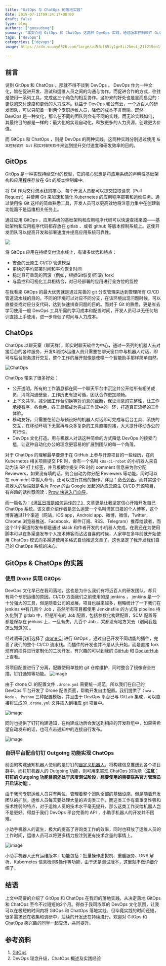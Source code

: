 ```yaml
---
title: "GitOps 与 ChatOps 的落地实践"
date: 2019-07-11T09:24:17+08:00
draft: false
type: blog
authors: ["guoxudong"]
summary: "本文介绍 GitOps 和 ChatOps 这两种 DevOps 实践，通过版本控制软件 Git 和实时聊天软件来达到提升交付速度和研发效率的目的。"
tags: ["devops"]
categories: ["devops"]
image: https://cdn.suuny0826.com/large/ad5fbf65ly1ge3ii2keotj21l215on1f.jpg

---
```

## 前言

说到 GitOps 和 ChatOps ，那就不得不谈到 DevOps 。 DevOps 作为一种文化，旨在促进开发、测试和运维人员之间的沟通与协作。而促进合作的方式，往往是使用一系列工具，完成这三个角色的相互协作。这带来的好处也是显而易见的：更快的交付速度和更低的人力成本。获益于 DevOps 和公有云，一个近百人的研发团队，可以只配备一到两个专职运维人员，降低的成本不言而喻。既然 DevOps 是一种文化，那么在不同的团队则会有不同的实践，而无论实践如何，其最终目的都是一样的：最大化的实现自动化，释放更多的人力资源，创建更大价值。

而 GitOps 和 ChatOps ，则是 DevOps 的两种实践。这两种实践分别通过使用 `版本控制软件 Git` 和`实时聊天软件`来达到提升交付速度和研发效率的目的。

## GitOps

GitOps 是一种实现持续交付的模型，它的核心思想是将应用系统的声明性基础架构和应用程序存放在 Git 的版本控制库中。

将 Git 作为交付流水线的核心，每个开发人员都可以提交拉取请求（Pull Request）并使用 Gi​​t 来加速和简化 Kubernetes 的应用程序部署和运维任务。通过使用像 Git 这样的简单熟悉工具，开发人员可以更高效地将注意力集中在创建新功能而不是运维相关任务上。

通过应用 GitOps ，应用系统的基础架构和应用程序代码可以快速查找来源——基础架构和应用程序代码都存放在 gitlab 、或者 github 等版本控制系统上。这使开发团队可以提高开发和部署速度并提高应用系统可靠性。

![](https://cdn.suuny0826.com/large/ad5fbf65gy1g4vpmjzylfj20qy09tq4b.jpg)

将 GitOps 应用在持续交付流水线上，有诸多优势和特点：

- 安全的云原生 CI/CD 管道模型
- 更快的平均部署时间和平均恢复时间
- 稳定且可重现的回滚（例如，根据Git恢复/回滚/ fork）
- 与监控和可视化工具相结合，对已经部署的应用进行全方位的监控

在我看来 GitOps 的最大优势就是通过完善的 git 分支管理来达到管理所有 CI/CD 管道流水线的目的，不同的环境可以对应不同分支，在该环境出现问题时候，可以直接查找对应分支代码，达到快速排查问题的目的。而对于 Git 的熟悉，更是省去学习使用一般 DevOps 工具所需的学习成本和配置时间，开发人员可以无任何培训直接上手使用，进一步降低了时间与人力成本。

## ChatOps

ChatOps 以聊天室（聊天群），即实时聊天软件为中心，通过一系列的机器人去对接后台的各种服务，开发&测试&运维人员只需要在聊天窗口中与机器人对话，即可与后台服务进行交互，整个工作的展开就像是使唤一个智能助手那样简单自然。

![ChatOps](https://cdn.suuny0826.com/large/ad5fbf65gy1g4vr2yialfj20rp0bbmyd.jpg)

ChatOps 带来了很多好处：

- 公开透明。所有的工作消息都在同一个聊天平台中沉淀并公开给所有相关成员，消除沟通壁垒，工作历史有迹可循，团队合作更加顺畅。
- 上下文共享。减少因工作台切换等对消息的截断，保证消息的完整性，让工作承接有序，各角色，各工具都成为完成工作流中的一环，打造真正流畅的工作体验。
- 移动友好。只需要在前台与预设好的机器人对话即可完成与后台工具、系统的交互，在移动环境下无需再与众多复杂的工具直接对接，大大提升移动办公的可行性。
- DevOps 文化打造。用与机器人对话这种简单的方式降低 DevOps 的接受门槛，让这种自动化办公的理念更容易的扩展到团队的每一个角落。

对于 ChatOps 的理解最早要源于在 GitHub 上参与开源项目的一些经历，在向 Kubernetes 相关项目提交 PR 时，会有一个名叫 `k8s-ci-robot` 的小机器人来自动为该 RP 打上标签，并且根据你提交 PR 时的 comment 信息来为你分配 Reviewers，如果没有填的话，则会自动为你分配 Reviewers 等功能。同时可以在 comment 中输入命令，还可以进行其他的操作，详见：[命令列表](https://prow.k8s.io/command-help)。而其实这个机器人的后端就是名为 [Prow](https://github.com/kubernetes/test-infra/tree/master/prow) 的由 Google 发起的适应云原生 CI/CD 开源项目，有兴趣的话推荐阅读：[Prow 快速入门向导](https://cloudnative.to/blog/prow-quick-start-guide/)。

而一篇名为：[《湾区日报是如何运作的？》](https://wanqu.co/b/7/%E6%B9%BE%E5%8C%BA%E6%97%A5%E6%8A%A5%E6%98%AF%E5%A6%82%E4%BD%95%E8%BF%90%E4%BD%9C%E7%9A%84/) 文章更是让我坚定信心开始开发自己 ChatOps 系统。该文章介绍作者是怎么运营一个名叫湾区日报的个人博客，这个博客通过11个渠道（网站，iOS app，Android app、微博，微信，Twitter，Chrome 浏览器推送、Facebook、邮件订阅、RSS、Telegram）推荐给读者，而这个11个渠道的发布都是通过 slack 和作者开发的小机器人完成。在我还在为使用脚本可以在多渠道发布个人技术博客而沾沾自喜的时候，人家早在多年前就开始使用 ChatOps 模式向多渠道使用多格式自动推送文章了。这也坚定了我开发我们自己的 ChatOps 系统的决心。

## GitOps & ChatOps 的实践

### 使用 Drone 实现 GitOps

DevOps 文化早已在我司落地，这也是为什么我们有将近百人的研发团队，却只有两个专职运维的原因。CI/CD 方面我们之前使用的是 jenkins ， jenkins 是一个十分强大的工具，但是随着公司的发展，项目也越来越多，粗略统计了一下我们在 jenkins 中有几百个 Job ，虽然所有项目都使用 Jenkinsfile 的方式将 pipeline 持久化到了 gitlab 中，但是所有的 Job 配置，包括参数化构建配置，SCM 配置等都是保存在 jenkins 上，一旦有失，几百个 Job ...哭都没有地方哭去（别问我是怎么知道的）。

经过调研我们选择了 [drone CI](https://drone.io/) 进行 GitOps ，通过自己开发不同功能的插件，完善了我们的整个 CI/CD 流水线。而插件的开发也并不是从头开始，而是直接 fork 现有的插件进行定制化的二次开发，有兴趣的可以到我的 [GitHub](https://github.com/sunny0826/drone-dingtalk-message)   和 [DockerHub](https://cloud.docker.com/repository/list) 上查看。

将项目配置进行了分离，配置使用单独的 git 仓库维护，同时整合了镜像安全扫描，钉钉通知等功能。
![image](https://cdn.suuny0826.com/large/ad5fbf65gy1g4vvfow9w9j21k810243r.jpg)

由于 drone CI 的配置文件 `.drone.yml` 需要统一规范，所以我们在自己的 DevOps 平台开发了 Drone 配置页面，帮助开发自主配置。我们提供了 `Java` 、 `Node` 、 `Python` 三种配置模板，并且由于 DevOps 平台已与 GitLab 集成，可以直接将生成的 `.drone.yml` 文件插入到相应 git 项目中。

![image](https://cdn.suuny0826.com/large/ad5fbf65gy1g4vvoqggfoj22lk16aagu.jpg)

同时也提供了钉钉构建通知，在构建成功后会发送到相应的开发群组中，如果需希望自动发布的话，也可点击通知中的连接自行发布。

![image](https://cdn.suuny0826.com/large/ad5fbf65gy1g4vvrigyvlj20ec0bh40u.jpg)

### 自研平台配合钉钉 Outgoing 功能实现 ChatOps

前面的构建通知机器人使用的是钉钉的[自定义机器人](https://open-doc.dingtalk.com/microapp/serverapi2/qf2nxq)，将构建信息推送到各个项目群中。而钉钉机器人的 Outgoing 功能，则可用来实现 ChatOps 的功能（__注意：钉钉的 Outgoing 功能目前还处于灰度测试阶段，想要使用的需要联系官方管理员开启该功能__）。

由于我司专职运维人员只有两位，管理着整个团队全部的基础设施。但是随着开发团队的扩张，运维人员每天要处理大量的咨询类工作，而这类工作有着重复性强和技术性弱的特点，对于运维人员的技术水平毫无提升，那么这类工作交给机器人岂不是更好。得益于我们 DevOps 平台完善的 API ，小助手机器人的开发并不困难。

小助手机器人的诞生，极大的提高了咨询类工作的效率，同时也释放了运维人员的工作时间，运维人员可以将更多精力投注到更有技术含量的事情上。

![image](https://cdn.suuny0826.com/large/ad5fbf65gy1g4vwfdgd2xj20iu0ajwgc.jpg)

小助手机器人还有运维版本，功能包括：批量操作虚拟机、重启服务、DNS 解析、Kubernetes 信息检测&操作等功能，由于还是测试版本，这里就不做详细介绍了。

## 结语

上文中简要的介绍了 GitOps 和 ChatOps 在我司的落地实践，从决定落地 GitOps 和 ChatOps 至今不过短短的2个月。得益于我司浓厚的 DevOps 文化氛围，让我可以在极短的时间内将 GitOps 和 ChatOps 落地实践。但毕竟实践的时间还短，很多需求还在收集和调研中，后续的开发还在持续进行。欢迎对 GitOps 和 ChatOps 感兴趣的同学一起交流，共同提升。

## 参考资料

1. [GitOps](https://www.weave.works/technologies/gitops/)
2. DevOps 理念升级，ChatOps 概述及实践经验